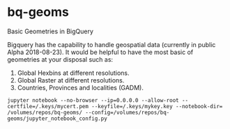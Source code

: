 # bq-geoms
Basic Geometries in BigQuery

Bigquery has the capability to handle geospatial data (currently in public Alpha 2018-08-23). It would be helpful to have the most basic of geometries at your disposal such as:

1. Global Hexbins at different resolutions.
1. Global Raster at different resolutions.
1. Countries, Provinces and localities (GADM).

`jupyter notebook --no-browser --ip=0.0.0.0 --allow-root --certfile=/.keys/mycert.pem --keyfile=/.keys/mykey.key --notebook-dir= /volumes/repos/bq-geoms/ --config=/volumes/repos/bq-geoms/jupyter_notebook_config.py`



